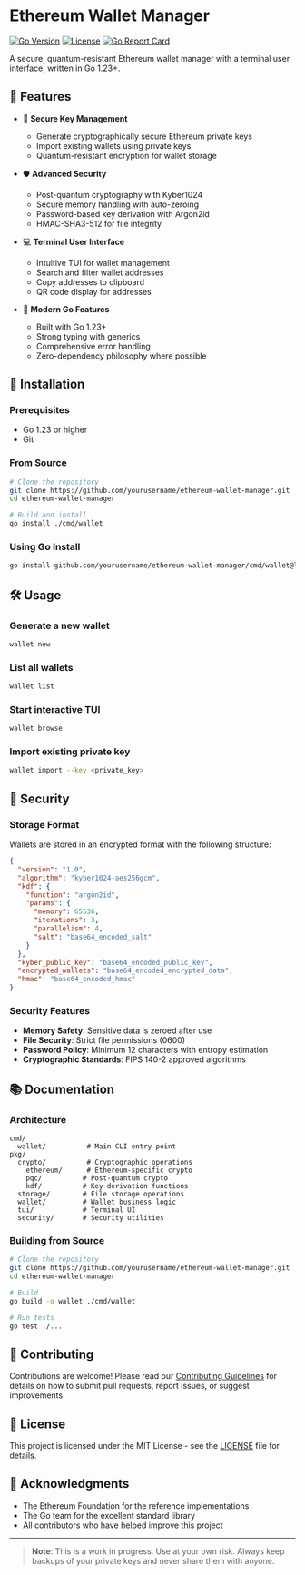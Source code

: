 # Ethereum Wallet Manager

[![Go Version](https://img.shields.io/github/go-mod/go-version/yourusername/ethereum-wallet-manager)](https://golang.org/)
[![License](https://img.shields.io/github/license/yourusername/ethereum-wallet-manager)](LICENSE)
[![Go Report Card](https://goreportcard.com/badge/github.com/yourusername/ethereum-wallet-manager)](https://goreportcard.com/report/github.com/yourusername/ethereum-wallet-manager)

A secure, quantum-resistant Ethereum wallet manager with a terminal user interface, written in Go 1.23+.

## 🌟 Features

- 🔐 **Secure Key Management**
  - Generate cryptographically secure Ethereum private keys
  - Import existing wallets using private keys
  - Quantum-resistant encryption for wallet storage

- 🛡️ **Advanced Security**
  - Post-quantum cryptography with Kyber1024
  - Secure memory handling with auto-zeroing
  - Password-based key derivation with Argon2id
  - HMAC-SHA3-512 for file integrity

- 💻 **Terminal User Interface**
  - Intuitive TUI for wallet management
  - Search and filter wallet addresses
  - Copy addresses to clipboard
  - QR code display for addresses

- 🚀 **Modern Go Features**
  - Built with Go 1.23+
  - Strong typing with generics
  - Comprehensive error handling
  - Zero-dependency philosophy where possible

## 🚀 Installation

### Prerequisites
- Go 1.23 or higher
- Git

### From Source
```bash
# Clone the repository
git clone https://github.com/yourusername/ethereum-wallet-manager.git
cd ethereum-wallet-manager

# Build and install
go install ./cmd/wallet
```

### Using Go Install
```bash
go install github.com/yourusername/ethereum-wallet-manager/cmd/wallet@latest
```

## 🛠️ Usage

### Generate a new wallet
```bash
wallet new
```

### List all wallets
```bash
wallet list
```

### Start interactive TUI
```bash
wallet browse
```

### Import existing private key
```bash
wallet import --key <private_key>
```

## 🔐 Security

### Storage Format
Wallets are stored in an encrypted format with the following structure:

```json
{
  "version": "1.0",
  "algorithm": "kyber1024-aes256gcm",
  "kdf": {
    "function": "argon2id",
    "params": {
      "memory": 65536,
      "iterations": 3,
      "parallelism": 4,
      "salt": "base64_encoded_salt"
    }
  },
  "kyber_public_key": "base64_encoded_public_key",
  "encrypted_wallets": "base64_encoded_encrypted_data",
  "hmac": "base64_encoded_hmac"
}
```

### Security Features
- **Memory Safety**: Sensitive data is zeroed after use
- **File Security**: Strict file permissions (0600)
- **Password Policy**: Minimum 12 characters with entropy estimation
- **Cryptographic Standards**: FIPS 140-2 approved algorithms

## 📚 Documentation

### Architecture

```
cmd/
  wallet/          # Main CLI entry point
pkg/
  crypto/          # Cryptographic operations
    ethereum/      # Ethereum-specific crypto
    pqc/          # Post-quantum crypto
    kdf/          # Key derivation functions
  storage/        # File storage operations
  wallet/         # Wallet business logic
  tui/            # Terminal UI
  security/       # Security utilities
```

### Building from Source

```bash
# Clone the repository
git clone https://github.com/yourusername/ethereum-wallet-manager.git
cd ethereum-wallet-manager

# Build
go build -o wallet ./cmd/wallet

# Run tests
go test ./...
```

## 🤝 Contributing

Contributions are welcome! Please read our [Contributing Guidelines](CONTRIBUTING.md) for details on how to submit pull requests, report issues, or suggest improvements.

## 📄 License

This project is licensed under the MIT License - see the [LICENSE](LICENSE) file for details.

## 🙏 Acknowledgments

- The Ethereum Foundation for the reference implementations
- The Go team for the excellent standard library
- All contributors who have helped improve this project

---

> **Note**: This is a work in progress. Use at your own risk. Always keep backups of your private keys and never share them with anyone.
